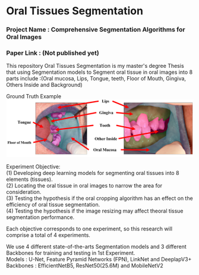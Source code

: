 # Oral Tissues Segmentation
### Project Name : Comprehensive Segmentation Algorithms for Oral Images 
### Paper Link : (Not published yet)
This repository Oral Tissues Segmentation is my master's degree Thesis that using Segmentation models to Segment oral tissue in oral images into 8 parts include :(Oral mucosa, Lips, Tongue, teeth, Floor of Mouth, Gingiva, Others Inside and Background)


Ground Truth Example 
![alt text](https://github.com/EWjame/Oral_Tissue_Segmentation/blob/main/images/ground%20truth.png)

Experiment Objective: </br>
(1) Developing deep learning models for segmenting oral tissues into 8 elements (tissues). </br>
(2) Locating the oral tissue in oral images to narrow the area for consideration. </br>
(3) Testing the hypothesis if the oral cropping algorithm has an effect on the efficiency of oral tissue segmentation. </br>
(4) Testing the hypothesis if the image resizing may affect theoral tissue segmentation performance. </br>

Each objective corresponds to one experiment, so this research will comprise a total of 4 experiments.

We use 4 different state-of-the-arts Segmentation models and 3 different Backbones for training and testing in 1st Experiment. </br>
Models : U-Net, Feature Pyramid Networks (FPN), LinkNet and DeeplapV3+ </br>
Backbones : EfficientNetB5, ResNet50(25.6M) and MobileNetV2
